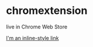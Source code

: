 # chromextension
live in Chrome Web Store



[I'm an inline-style link](https://chrome.google.com/webstore/detail/hellosurf/mmicjpmfklhgldcljmndbfdjeocdfdkf?hl=es)

